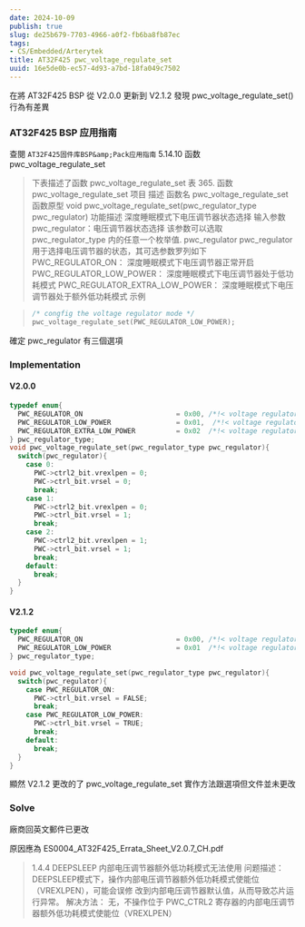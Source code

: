 ```yaml
---
date: 2024-10-09
publish: true
slug: de25b679-7703-4966-a0f2-fb6ba8fb87ec
tags:
- CS/Embedded/Arterytek
title: AT32F425 pwc_voltage_regulate_set
uuid: 16e5de0b-ec57-4d93-a7bd-18fa049c7502
---
```

在將 AT32F425 BSP 從 V2.0.0 更新到 V2.1.2 發現 pwc_voltage_regulate_set() 行為有差異

### AT32F425 BSP 应用指南

查閱 `AT32F425固件库BSP&amp;Pack应用指南` 5.14.10 函数 pwc_voltage_regulate_set

> 下表描述了函数 pwc_voltage_regulate_set
> 表 365. 函数 pwc_voltage_regulate_set
> 项目
> 描述
> 函数名
> pwc_voltage_regulate_set
> 函数原型
> void pwc_voltage_regulate_set(pwc_regulator_type pwc_regulator)
> 功能描述
> 深度睡眠模式下电压调节器状态选择
> 输入参数
> pwc_regulator：电压调节器状态选择
> 该参数可以选取 pwc_regulator_type 内的任意一个枚举值.
> pwc_regulator
> pwc_regulator 用于选择电压调节器的状态，其可选参数罗列如下
> PWC_REGULATOR_ON：
> 深度睡眠模式下电压调节器正常开启
> PWC_REGULATOR_LOW_POWER：
> 深度睡眠模式下电压调节器处于低功耗模式
> PWC_REGULATOR_EXTRA_LOW_POWER：
> 深度睡眠模式下电压调节器处于额外低功耗模式
> 示例

> ```c
> /* congfig the voltage regulator mode */
> pwc_voltage_regulate_set(PWC_REGULATOR_LOW_POWER);
> ```



確定 pwc_regulator 有三個選項

### Implementation

#### V2.0.0

```c
typedef enum{
  PWC_REGULATOR_ON                       = 0x00, /*!< voltage regulator state on when deepsleep mode */
  PWC_REGULATOR_LOW_POWER                = 0x01,  /*!< voltage regulator state low power when deepsleep mode */
  PWC_REGULATOR_EXTRA_LOW_POWER          = 0x02  /*!< voltage regulator state extra low power when deepsleep mode */
} pwc_regulator_type;
void pwc_voltage_regulate_set(pwc_regulator_type pwc_regulator){
  switch(pwc_regulator){
    case 0:
      PWC->ctrl2_bit.vrexlpen = 0;
      PWC->ctrl_bit.vrsel = 0;
      break;
    case 1:
      PWC->ctrl2_bit.vrexlpen = 0;
      PWC->ctrl_bit.vrsel = 1;
      break;
    case 2:
      PWC->ctrl2_bit.vrexlpen = 1;
      PWC->ctrl_bit.vrsel = 1;
      break;
    default: 
      break;
  }
}
```

#### V2.1.2

```c
typedef enum{
  PWC_REGULATOR_ON                       = 0x00, /*!< voltage regulator state on when deepsleep mode */
  PWC_REGULATOR_LOW_POWER                = 0x01  /*!< voltage regulator state low power when deepsleep mode */
} pwc_regulator_type;

void pwc_voltage_regulate_set(pwc_regulator_type pwc_regulator){
  switch(pwc_regulator){
    case PWC_REGULATOR_ON:
      PWC->ctrl_bit.vrsel = FALSE;
      break;
    case PWC_REGULATOR_LOW_POWER:
      PWC->ctrl_bit.vrsel = TRUE;
      break;
    default:
      break;
  }
}
```

顯然 V2.1.2 更改的了 pwc_voltage_regulate_set 實作方法跟選項但文件並未更改

### Solve

廠商回英文郵件已更改

原因應為 ES0004_AT32F425_Errata_Sheet_V2.0.7_CH.pdf

> 1.4.4 DEEPSLEEP 内部电压调节器额外低功耗模式无法使用 问题描述： DEEPSLEEP模式下，操作内部电压调节器额外低功耗模式使能位（VREXLPEN），可能会误修 改到内部电压调节器默认值，从而导致芯片运行异常。 解决方法： 无，不操作位于 PWC_CTRL2 寄存器的内部电压调节器额外低功耗模式使能位（VREXLPEN）
